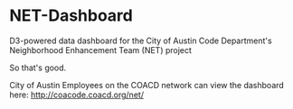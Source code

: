 # NET-Dashboard
D3-powered data dashboard for the City of Austin Code Department's Neighborhood Enhancement Team (NET) project

So that's good.

City of Austin Employees on the COACD network can view the dashboard here:
<http://coacode.coacd.org/net/>

